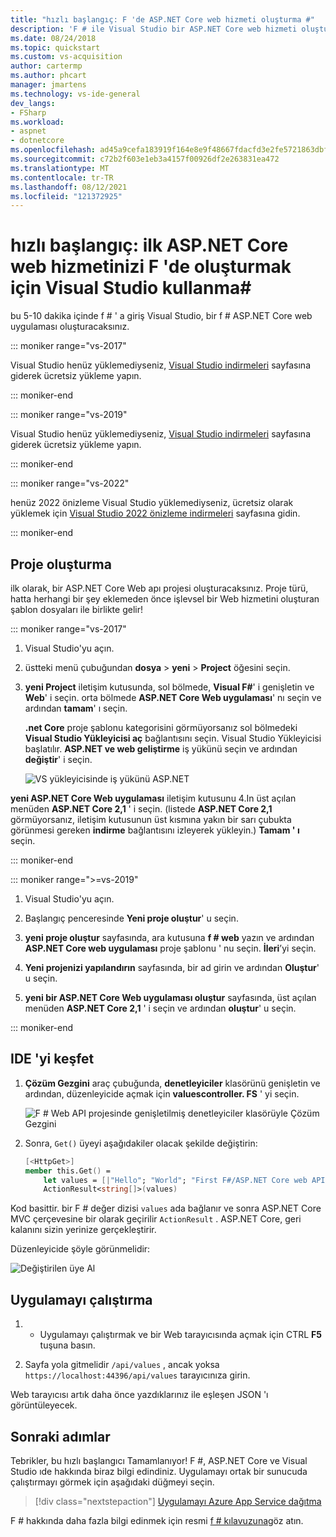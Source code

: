 ```yaml
---
title: "hızlı başlangıç: F 'de ASP.NET Core web hizmeti oluşturma #"
description: 'F # ile Visual Studio bir ASP.NET Core web hizmeti oluşturmayı öğrenin, adım adım.'
ms.date: 08/24/2018
ms.topic: quickstart
ms.custom: vs-acquisition
author: cartermp
ms.author: phcart
manager: jmartens
ms.technology: vs-ide-general
dev_langs:
- FSharp
ms.workload:
- aspnet
- dotnetcore
ms.openlocfilehash: ad45a9cefa183919f164e8e9f48667fdacfd3e2fe5721863dbfd0b444d3dc467
ms.sourcegitcommit: c72b2f603e1eb3a4157f00926df2e263831ea472
ms.translationtype: MT
ms.contentlocale: tr-TR
ms.lasthandoff: 08/12/2021
ms.locfileid: "121372925"
---
```

# <a name="quickstart-use-visual-studio-to-create-your-first-aspnet-core-web-service-in-f"></a>hızlı başlangıç: ilk ASP.NET Core web hizmetinizi F 'de oluşturmak için Visual Studio kullanma\#

bu 5-10 dakika içinde f # ' a giriş Visual Studio, bir f # ASP.NET Core web uygulaması oluşturacaksınız.

::: moniker range="vs-2017"

Visual Studio henüz yüklemediyseniz, [Visual Studio indirmeleri](https://visualstudio.microsoft.com/vs/older-downloads/?utm_medium=microsoft&utm_source=docs.microsoft.com&utm_campaign=vs+2017+download) sayfasına giderek ücretsiz yükleme yapın.

::: moniker-end

::: moniker range="vs-2019"

Visual Studio henüz yüklemediyseniz, [Visual Studio indirmeleri](https://visualstudio.microsoft.com/downloads) sayfasına giderek ücretsiz yükleme yapın.

::: moniker-end

::: moniker range="vs-2022"

henüz 2022 önizleme Visual Studio yüklemediyseniz, ücretsiz olarak yüklemek için [Visual Studio 2022 önizleme indirmeleri](https://visualstudio.microsoft.com/vs/preview/vs2022) sayfasına gidin.

::: moniker-end

## <a name="create-a-project"></a>Proje oluşturma

ilk olarak, bir ASP.NET Core Web apı projesi oluşturacaksınız. Proje türü, hatta herhangi bir şey eklemeden önce işlevsel bir Web hizmetini oluşturan şablon dosyaları ile birlikte gelir!

::: moniker range="vs-2017"

1. Visual Studio'yu açın.

2. üstteki menü çubuğundan **dosya** > **yeni** > **Project** öğesini seçin.

3. **yeni Project** iletişim kutusunda, sol bölmede, **Visual F#**' i genişletin ve **Web**' i seçin. orta bölmede **ASP.NET Core Web uygulaması**' nı seçin ve ardından **tamam**' ı seçin.

     **.net Core** proje şablonu kategorisini görmüyorsanız sol bölmedeki **Visual Studio Yükleyicisi aç** bağlantısını seçin. Visual Studio Yükleyicisi başlatılır. **ASP.NET ve web geliştirme** iş yükünü seçin ve ardından **değiştir**' i seçin.

     ![VS yükleyicisinde iş yükünü ASP.NET](../ide/media/quickstart-aspnet-workload.png)

**yeni ASP.NET Core Web uygulaması** iletişim kutusunu 4.In üst açılan menüden **ASP.NET Core 2,1** ' i seçin. (listede **ASP.NET Core 2,1** görmüyorsanız, iletişim kutusunun üst kısmına yakın bir sarı çubukta görünmesi gereken **indirme** bağlantısını izleyerek yükleyin.) **Tamam ' ı** seçin.

::: moniker-end

::: moniker range=">=vs-2019"

1. Visual Studio'yu açın.

2. Başlangıç penceresinde **Yeni proje oluştur**' u seçin.

3. **yeni proje oluştur** sayfasında, ara kutusuna **f # web** yazın ve ardından **ASP.NET Core web uygulaması** proje şablonu ' nu seçin. **İleri**’yi seçin.

4. **Yeni projenizi yapılandırın** sayfasında, bir ad girin ve ardından **Oluştur**' u seçin.

5. **yeni bir ASP.NET Core Web uygulaması oluştur** sayfasında, üst açılan menüden **ASP.NET Core 2,1** ' i seçin ve ardından **oluştur**' u seçin.

::: moniker-end

## <a name="explore-the-ide"></a>IDE 'yi keşfet

1. **Çözüm Gezgini** araç çubuğunda, **denetleyiciler** klasörünü genişletin ve ardından, düzenleyicide açmak için **valuescontroller. FS** ' yi seçin.

   ![F # Web API projesinde genişletilmiş denetleyiciler klasörüyle Çözüm Gezgini](../ide/media/hello-world-fs-sln-explorer.png)

2. Sonra, `Get()` üyeyi aşağıdakiler olacak şekilde değiştirin:

   ```fsharp
   [<HttpGet>]
   member this.Get() =
       let values = [|"Hello"; "World"; "First F#/ASP.NET Core web API!"|]
       ActionResult<string[]>(values)
   ```

Kod basittir. bir F # değer dizisi `values` ada bağlanır ve sonra ASP.NET Core MVC çerçevesine bir olarak geçirilir `ActionResult` . ASP.NET Core, geri kalanını sizin yerinize gerçekleştirir.

Düzenleyicide şöyle görünmelidir:

![Değiştirilen üye Al](../ide/media/hello-world-fs-get-member.png)

## <a name="run-the-application"></a>Uygulamayı çalıştırma

1.  + Uygulamayı çalıştırmak ve bir Web tarayıcısında açmak için CTRL **F5** tuşuna basın.

2. Sayfa yola gitmelidir `/api/values` , ancak yoksa `https://localhost:44396/api/values` tarayıcınıza girin.

Web tarayıcısı artık daha önce yazdıklarınız ile eşleşen JSON 'ı görüntüleyecek.

## <a name="next-steps"></a>Sonraki adımlar

Tebrikler, bu hızlı başlangıcı Tamamlanıyor! F #, ASP.NET Core ve Visual Studio ıde hakkında biraz bilgi edindiniz. Uygulamayı ortak bir sunucuda çalıştırmayı görmek için aşağıdaki düğmeyi seçin.

> [!div class="nextstepaction"]
> [Uygulamayı Azure App Service dağıtma](../deployment/quickstart-deploy-to-azure.md)

F # hakkında daha fazla bilgi edinmek için resmi [f # kılavuzuna](/dotnet/fsharp/index)göz atın.
